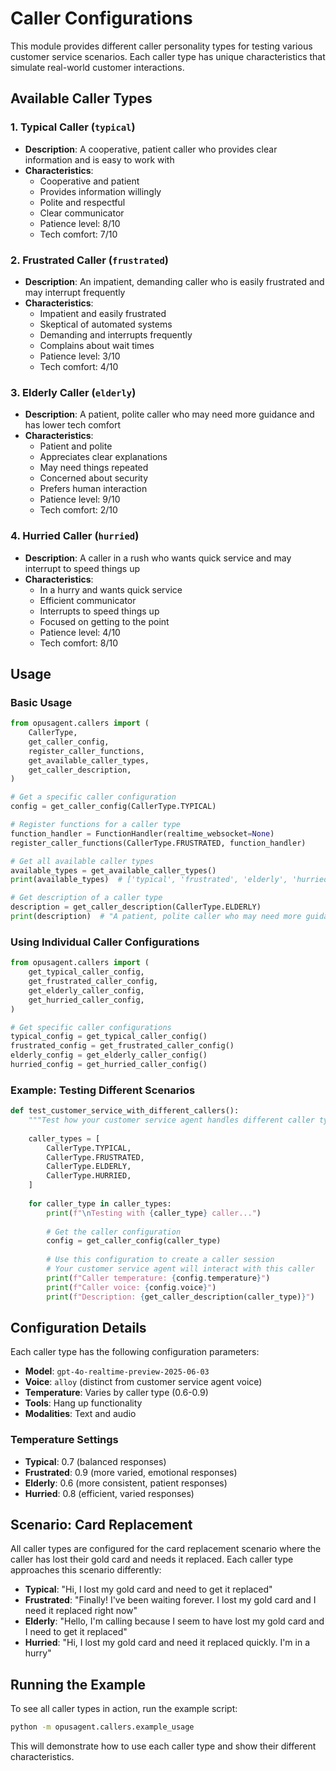 # Caller Configurations

This module provides different caller personality types for testing various customer service scenarios. Each caller type has unique characteristics that simulate real-world customer interactions.

## Available Caller Types

### 1. Typical Caller (`typical`)
- **Description**: A cooperative, patient caller who provides clear information and is easy to work with
- **Characteristics**:
  - Cooperative and patient
  - Provides information willingly
  - Polite and respectful
  - Clear communicator
  - Patience level: 8/10
  - Tech comfort: 7/10

### 2. Frustrated Caller (`frustrated`)
- **Description**: An impatient, demanding caller who is easily frustrated and may interrupt frequently
- **Characteristics**:
  - Impatient and easily frustrated
  - Skeptical of automated systems
  - Demanding and interrupts frequently
  - Complains about wait times
  - Patience level: 3/10
  - Tech comfort: 4/10

### 3. Elderly Caller (`elderly`)
- **Description**: A patient, polite caller who may need more guidance and has lower tech comfort
- **Characteristics**:
  - Patient and polite
  - Appreciates clear explanations
  - May need things repeated
  - Concerned about security
  - Prefers human interaction
  - Patience level: 9/10
  - Tech comfort: 2/10

### 4. Hurried Caller (`hurried`)
- **Description**: A caller in a rush who wants quick service and may interrupt to speed things up
- **Characteristics**:
  - In a hurry and wants quick service
  - Efficient communicator
  - Interrupts to speed things up
  - Focused on getting to the point
  - Patience level: 4/10
  - Tech comfort: 8/10

## Usage

### Basic Usage

```python
from opusagent.callers import (
    CallerType,
    get_caller_config,
    register_caller_functions,
    get_available_caller_types,
    get_caller_description,
)

# Get a specific caller configuration
config = get_caller_config(CallerType.TYPICAL)

# Register functions for a caller type
function_handler = FunctionHandler(realtime_websocket=None)
register_caller_functions(CallerType.FRUSTRATED, function_handler)

# Get all available caller types
available_types = get_available_caller_types()
print(available_types)  # ['typical', 'frustrated', 'elderly', 'hurried']

# Get description of a caller type
description = get_caller_description(CallerType.ELDERLY)
print(description)  # "A patient, polite caller who may need more guidance..."
```

### Using Individual Caller Configurations

```python
from opusagent.callers import (
    get_typical_caller_config,
    get_frustrated_caller_config,
    get_elderly_caller_config,
    get_hurried_caller_config,
)

# Get specific caller configurations
typical_config = get_typical_caller_config()
frustrated_config = get_frustrated_caller_config()
elderly_config = get_elderly_caller_config()
hurried_config = get_hurried_caller_config()
```

### Example: Testing Different Scenarios

```python
def test_customer_service_with_different_callers():
    """Test how your customer service agent handles different caller types."""
    
    caller_types = [
        CallerType.TYPICAL,
        CallerType.FRUSTRATED,
        CallerType.ELDERLY,
        CallerType.HURRIED,
    ]
    
    for caller_type in caller_types:
        print(f"\nTesting with {caller_type} caller...")
        
        # Get the caller configuration
        config = get_caller_config(caller_type)
        
        # Use this configuration to create a caller session
        # Your customer service agent will interact with this caller
        print(f"Caller temperature: {config.temperature}")
        print(f"Caller voice: {config.voice}")
        print(f"Description: {get_caller_description(caller_type)}")
```

## Configuration Details

Each caller type has the following configuration parameters:

- **Model**: `gpt-4o-realtime-preview-2025-06-03`
- **Voice**: `alloy` (distinct from customer service agent voice)
- **Temperature**: Varies by caller type (0.6-0.9)
- **Tools**: Hang up functionality
- **Modalities**: Text and audio

### Temperature Settings

- **Typical**: 0.7 (balanced responses)
- **Frustrated**: 0.9 (more varied, emotional responses)
- **Elderly**: 0.6 (more consistent, patient responses)
- **Hurried**: 0.8 (efficient, varied responses)

## Scenario: Card Replacement

All caller types are configured for the card replacement scenario where the caller has lost their gold card and needs it replaced. Each caller type approaches this scenario differently:

- **Typical**: "Hi, I lost my gold card and need to get it replaced"
- **Frustrated**: "Finally! I've been waiting forever. I lost my gold card and I need it replaced right now"
- **Elderly**: "Hello, I'm calling because I seem to have lost my gold card and I need to get it replaced"
- **Hurried**: "Hi, I lost my gold card and need it replaced quickly. I'm in a hurry"

## Running the Example

To see all caller types in action, run the example script:

```bash
python -m opusagent.callers.example_usage
```

This will demonstrate how to use each caller type and show their different characteristics. 